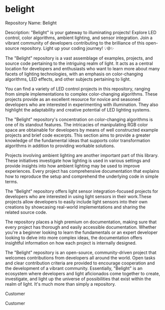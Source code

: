 # belight
Repository Name: Belight

Description:
"Belight" is your gateway to illuminating projects! Explore LED control, color algorithms, ambient lighting, and sensor integration. Join a vibrant community of developers contributing to the brilliance of this open-source repository. Light up your coding journey! 💡🌐✨

The "Belight" repository is a vast assemblage of examples, projects, and source code pertaining to the intriguing realm of light. It acts as a central location for developers and enthusiasts who want to learn more about many facets of lighting technologies, with an emphasis on color-changing algorithms, LED effects, and other subjects pertaining to light.

You can find a variety of LED control projects in this repository, ranging from simple implementations to complex color-changing algorithms. These projects provide as an excellent resource for novice and seasoned developers who are interested in experimenting with illumination. They also highlight the adaptability and creative potential of LED lighting systems.

The "Belight" repository's concentration on color-changing algorithms is one of its standout features. The intricacies of manipulating RGB color space are obtainable for developers by means of well constructed example projects and brief code excerpts. This section aims to provide a greater knowledge of the fundamental ideas that supports color transformation algorithms in addition to providing workable solutions.

Projects involving ambient lighting are another important part of this library. These initiatives investigate how lighting is used in various settings and provide insights into how ambient lighting may be used to improve experiences. Every project has comprehensive documentation that explains how to reproduce the setup and comprehend the underlying code in simple terms.

The "Belight" repository offers light sensor integration-focused projects for developers who are interested in using light sensors in their work.These projects allow developers to easily include light sensors into their own creations by showcasing real-world implementations and sharing the related source code.

The repository places a high premium on documentation, making sure that every project has thorough and easily accessible documentation. Whether you're a beginner looking to learn the fundamentals or an expert developer looking to delve into more complex ideas, the documentation offers insightful information on how each project is internally designed.

The "Belight" repository is an open-source, community-driven project that welcomes contributions from developers all around the world. Open tasks and clear contribution criteria are provided to encourage cooperation and the development of a vibrant community.
Essentially, "Belight" is an ecosystem where developers and light aficionados come together to create, investigate, and light up the universe of possibilities that exist within the realm of light. It's much more than simply a repository.


Customer
















Customer







































